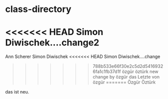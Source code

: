 # class-directory
<<<<<<< HEAD
Simon Diwischek....change2
=======
Ann Scherer
Simon Diwischek
<<<<<<< HEAD
Simon Diwischek....change
>>>>>>> 788b533e66f30e2c5d2d54169326fa1c1fb37d1f
özgür öztürk
new change by özgür
das Letzte von özgür
=======
Özgür Öztürk

das ist neu.